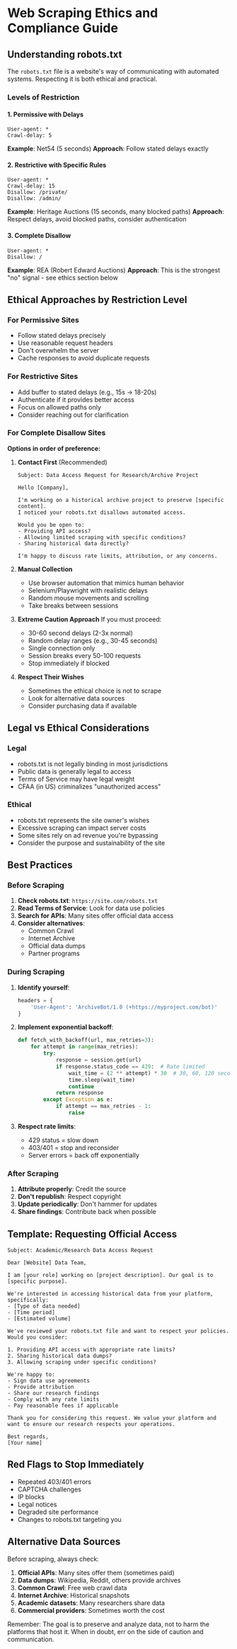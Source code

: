 # Web Scraping Ethics and Compliance Guide

## Understanding robots.txt

The `robots.txt` file is a website's way of communicating with automated systems. Respecting it is both ethical and practical.

### Levels of Restriction

#### 1. Permissive with Delays
```
User-agent: *
Crawl-delay: 5
```
**Example**: Net54 (5 seconds)
**Approach**: Follow stated delays exactly

#### 2. Restrictive with Specific Rules
```
User-agent: *
Crawl-delay: 15
Disallow: /private/
Disallow: /admin/
```
**Example**: Heritage Auctions (15 seconds, many blocked paths)
**Approach**: Respect delays, avoid blocked paths, consider authentication

#### 3. Complete Disallow
```
User-agent: *
Disallow: /
```
**Example**: REA (Robert Edward Auctions)
**Approach**: This is the strongest "no" signal - see ethics section below

## Ethical Approaches by Restriction Level

### For Permissive Sites
- Follow stated delays precisely
- Use reasonable request headers
- Don't overwhelm the server
- Cache responses to avoid duplicate requests

### For Restrictive Sites
- Add buffer to stated delays (e.g., 15s → 18-20s)
- Authenticate if it provides better access
- Focus on allowed paths only
- Consider reaching out for clarification

### For Complete Disallow Sites
**Options in order of preference:**

1. **Contact First** (Recommended)
   ```
   Subject: Data Access Request for Research/Archive Project
   
   Hello [Company],
   
   I'm working on a historical archive project to preserve [specific content].
   I noticed your robots.txt disallows automated access. 
   
   Would you be open to:
   - Providing API access?
   - Allowing limited scraping with specific conditions?
   - Sharing historical data directly?
   
   I'm happy to discuss rate limits, attribution, or any concerns.
   ```

2. **Manual Collection**
   - Use browser automation that mimics human behavior
   - Selenium/Playwright with realistic delays
   - Random mouse movements and scrolling
   - Take breaks between sessions

3. **Extreme Caution Approach**
   If you must proceed:
   - 30-60 second delays (2-3x normal)
   - Random delay ranges (e.g., 30-45 seconds)
   - Single connection only
   - Session breaks every 50-100 requests
   - Stop immediately if blocked

4. **Respect Their Wishes**
   - Sometimes the ethical choice is not to scrape
   - Look for alternative data sources
   - Consider purchasing data if available

## Legal vs Ethical Considerations

### Legal
- robots.txt is not legally binding in most jurisdictions
- Public data is generally legal to access
- Terms of Service may have legal weight
- CFAA (in US) criminalizes "unauthorized access"

### Ethical
- robots.txt represents the site owner's wishes
- Excessive scraping can impact server costs
- Some sites rely on ad revenue you're bypassing
- Consider the purpose and sustainability of the site

## Best Practices

### Before Scraping
1. **Check robots.txt**: `https://site.com/robots.txt`
2. **Read Terms of Service**: Look for data use policies
3. **Search for APIs**: Many sites offer official data access
4. **Consider alternatives**: 
   - Common Crawl
   - Internet Archive
   - Official data dumps
   - Partner programs

### During Scraping
1. **Identify yourself**:
   ```python
   headers = {
       'User-Agent': 'ArchiveBot/1.0 (+https://myproject.com/bot)'
   }
   ```

2. **Implement exponential backoff**:
   ```python
   def fetch_with_backoff(url, max_retries=3):
       for attempt in range(max_retries):
           try:
               response = session.get(url)
               if response.status_code == 429:  # Rate limited
                   wait_time = (2 ** attempt) * 30  # 30, 60, 120 seconds
                   time.sleep(wait_time)
                   continue
               return response
           except Exception as e:
               if attempt == max_retries - 1:
                   raise
   ```

3. **Respect rate limits**:
   - 429 status = slow down
   - 403/401 = stop and reconsider
   - Server errors = back off exponentially

### After Scraping
1. **Attribute properly**: Credit the source
2. **Don't republish**: Respect copyright
3. **Update periodically**: Don't hammer for updates
4. **Share findings**: Contribute back when possible

## Template: Requesting Official Access

```
Subject: Academic/Research Data Access Request

Dear [Website] Data Team,

I am [your role] working on [project description]. Our goal is to [specific purpose].

We're interested in accessing historical data from your platform, specifically:
- [Type of data needed]
- [Time period]
- [Estimated volume]

We've reviewed your robots.txt file and want to respect your policies. Would you consider:

1. Providing API access with appropriate rate limits?
2. Sharing historical data dumps?
3. Allowing scraping under specific conditions?

We're happy to:
- Sign data use agreements
- Provide attribution
- Share our research findings
- Comply with any rate limits
- Pay reasonable fees if applicable

Thank you for considering this request. We value your platform and want to ensure our research respects your operations.

Best regards,
[Your name]
```

## Red Flags to Stop Immediately

- Repeated 403/401 errors
- CAPTCHA challenges
- IP blocks
- Legal notices
- Degraded site performance
- Changes to robots.txt targeting you

## Alternative Data Sources

Before scraping, always check:

1. **Official APIs**: Many sites offer them (sometimes paid)
2. **Data dumps**: Wikipedia, Reddit, others provide archives
3. **Common Crawl**: Free web crawl data
4. **Internet Archive**: Historical snapshots
5. **Academic datasets**: Many researchers share data
6. **Commercial providers**: Sometimes worth the cost

Remember: The goal is to preserve and analyze data, not to harm the platforms that host it. When in doubt, err on the side of caution and communication.